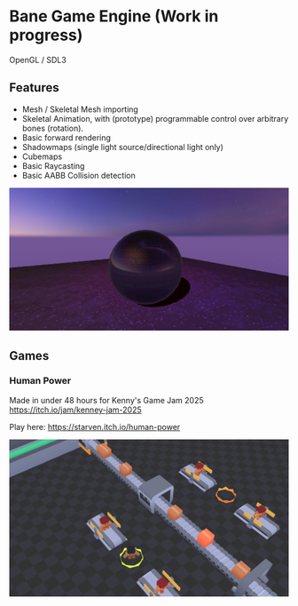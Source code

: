 # Bane Game Engine (Work in progress)

OpenGL / SDL3

## Features
- Mesh / Skeletal Mesh importing
- Skeletal Animation, with (prototype) programmable control over arbitrary bones (rotation).
- Basic forward rendering
- Shadowmaps (single light source/directional light only)
- Cubemaps
- Basic Raycasting
- Basic AABB Collision detection

![Preview Image 1](matsc.png)

## Games 

### Human Power
Made in under 48 hours for Kenny's Game Jam 2025
https://itch.io/jam/kenney-jam-2025

Play here: https://starven.itch.io/human-power 

![Human Power Screenshot](humanpowersc.png)

